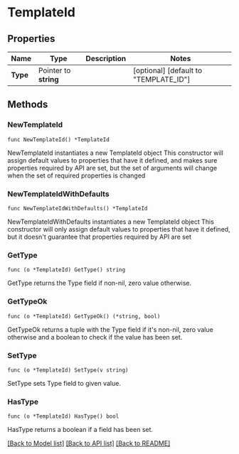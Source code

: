 # TemplateId

## Properties

Name | Type | Description | Notes
------------ | ------------- | ------------- | -------------
**Type** | Pointer to **string** |  | [optional] [default to "TEMPLATE_ID"]

## Methods

### NewTemplateId

`func NewTemplateId() *TemplateId`

NewTemplateId instantiates a new TemplateId object
This constructor will assign default values to properties that have it defined,
and makes sure properties required by API are set, but the set of arguments
will change when the set of required properties is changed

### NewTemplateIdWithDefaults

`func NewTemplateIdWithDefaults() *TemplateId`

NewTemplateIdWithDefaults instantiates a new TemplateId object
This constructor will only assign default values to properties that have it defined,
but it doesn't guarantee that properties required by API are set

### GetType

`func (o *TemplateId) GetType() string`

GetType returns the Type field if non-nil, zero value otherwise.

### GetTypeOk

`func (o *TemplateId) GetTypeOk() (*string, bool)`

GetTypeOk returns a tuple with the Type field if it's non-nil, zero value otherwise
and a boolean to check if the value has been set.

### SetType

`func (o *TemplateId) SetType(v string)`

SetType sets Type field to given value.

### HasType

`func (o *TemplateId) HasType() bool`

HasType returns a boolean if a field has been set.


[[Back to Model list]](../README.md#documentation-for-models) [[Back to API list]](../README.md#documentation-for-api-endpoints) [[Back to README]](../README.md)


